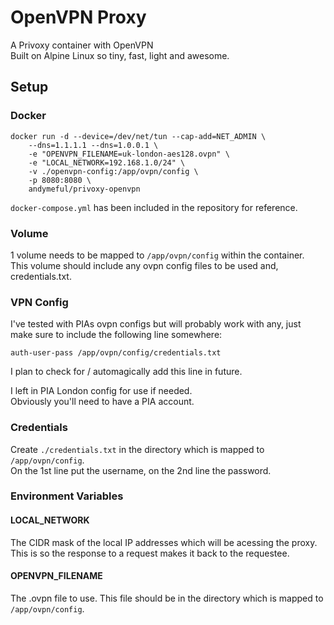 # OpenVPN Proxy
A Privoxy container with OpenVPN  
Built on Alpine Linux so tiny, fast, light and awesome.

## Setup

### Docker

```
docker run -d --device=/dev/net/tun --cap-add=NET_ADMIN \
	--dns=1.1.1.1 --dns=1.0.0.1 \
    -e "OPENVPN_FILENAME=uk-london-aes128.ovpn" \
    -e "LOCAL_NETWORK=192.168.1.0/24" \
    -v ./openvpn-config:/app/ovpn/config \
    -p 8080:8080 \
    andymeful/privoxy-openvpn
```
`docker-compose.yml` has been included in the repository for reference.  

### Volume
1 volume needs to be mapped to `/app/ovpn/config` within the container.  
This volume should include any ovpn config files to be used and, credentials.txt.

### VPN Config
I've tested with PIAs ovpn configs but will probably work with any, just make sure to include the following line somewhere:
```
auth-user-pass /app/ovpn/config/credentials.txt
```
I plan to check for / automagically add this line in future.

I left in PIA London config for use if needed.  
Obviously you'll need to have a PIA account.

### Credentials
Create `./credentials.txt` in the directory which is mapped to `/app/ovpn/config`.   
On the 1st line put the username, on the 2nd line the password.

### Environment Variables

#### LOCAL_NETWORK
The CIDR mask of the local IP addresses which will be acessing the proxy. This is so the response to a request makes it back to the requestee.

#### OPENVPN_FILENAME
The .ovpn file to use. This file should be in the directory which is mapped to `/app/ovpn/config`.